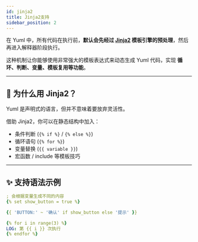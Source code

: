 ```yaml
---
id: jinja2
title: Jinja2支持
sidebar_position: 2
---
```


在 Yuml 中，所有代码在执行前，**默认会先经过 [Jinja2](https://jinja.palletsprojects.com/) 模板引擎的预处理**，然后再进入解释器阶段执行。

这种机制让你能够使用非常强大的模板表达式来动态生成 Yuml 代码，实现 **循环、判断、变量、模板复用等功能**。

---

## 🧠 为什么用 Jinja2？

Yuml 是声明式的语言，但并不意味着要放弃灵活性。

借助 Jinja2，你可以在静态结构中加入：

- 条件判断 (`{% if %}` / `{% else %}`)
- 循环语句 (`{% for %}`)
- 变量替换 (`{{ variable }}`)
- 宏函数 / include 等模板技巧

---

## ✨ 支持语法示例

```yml
; 会根据变量生成不同的内容
{% set show_button = true %}

{{ 'BUTTON:' ~ '确认' if show_button else '提示' }}

{% for i in range(3) %}
LOG: 第 {{ i }} 次执行
{% endfor %}